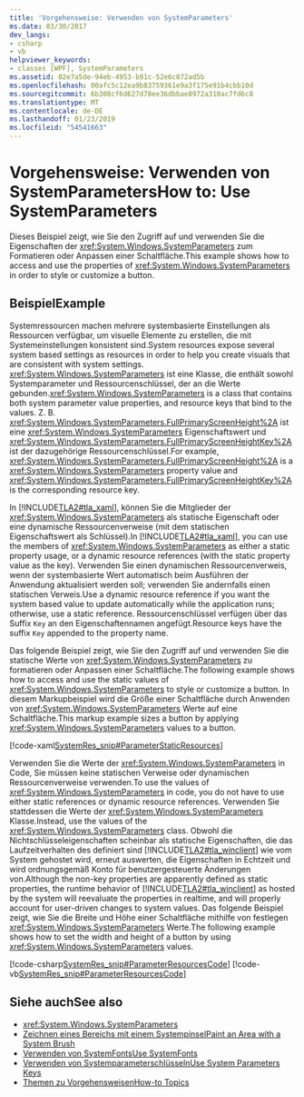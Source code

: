 ```yaml
---
title: 'Vorgehensweise: Verwenden von SystemParameters'
ms.date: 03/30/2017
dev_langs:
- csharp
- vb
helpviewer_keywords:
- classes [WPF], SystemParameters
ms.assetid: 02e7a5de-94eb-4953-b91c-52e6c872ad5b
ms.openlocfilehash: 00afc5c12ea9b83759361e9a3f175e91b4cbb10d
ms.sourcegitcommit: 6b308cf6d627d78ee36dbbae8972a310ac7fd6c8
ms.translationtype: MT
ms.contentlocale: de-DE
ms.lasthandoff: 01/23/2019
ms.locfileid: "54541663"
---
```

# <a name="how-to-use-systemparameters"></a><span data-ttu-id="eaa08-102">Vorgehensweise: Verwenden von SystemParameters</span><span class="sxs-lookup"><span data-stu-id="eaa08-102">How to: Use SystemParameters</span></span>
<span data-ttu-id="eaa08-103">Dieses Beispiel zeigt, wie Sie den Zugriff auf und verwenden Sie die Eigenschaften der <xref:System.Windows.SystemParameters> zum Formatieren oder Anpassen einer Schaltfläche.</span><span class="sxs-lookup"><span data-stu-id="eaa08-103">This example shows how to access and use the properties of <xref:System.Windows.SystemParameters> in order to style or customize a button.</span></span>  
  
## <a name="example"></a><span data-ttu-id="eaa08-104">Beispiel</span><span class="sxs-lookup"><span data-stu-id="eaa08-104">Example</span></span>  
 <span data-ttu-id="eaa08-105">Systemressourcen machen mehrere systembasierte Einstellungen als Ressourcen verfügbar, um visuelle Elemente zu erstellen, die mit Systemeinstellungen konsistent sind.</span><span class="sxs-lookup"><span data-stu-id="eaa08-105">System resources expose several system based settings as resources in order to help you create visuals that are consistent with system settings.</span></span> <span data-ttu-id="eaa08-106"><xref:System.Windows.SystemParameters> ist eine Klasse, die enthält sowohl Systemparameter und Ressourcenschlüssel, der an die Werte gebunden.</span><span class="sxs-lookup"><span data-stu-id="eaa08-106"><xref:System.Windows.SystemParameters> is a class that contains both system parameter value properties, and resource keys that bind to the values.</span></span> <span data-ttu-id="eaa08-107">Z. B. <xref:System.Windows.SystemParameters.FullPrimaryScreenHeight%2A> ist eine <xref:System.Windows.SystemParameters> Eigenschaftswert und <xref:System.Windows.SystemParameters.FullPrimaryScreenHeightKey%2A> ist der dazugehörige Ressourcenschlüssel.</span><span class="sxs-lookup"><span data-stu-id="eaa08-107">For example, <xref:System.Windows.SystemParameters.FullPrimaryScreenHeight%2A> is a <xref:System.Windows.SystemParameters> property value and <xref:System.Windows.SystemParameters.FullPrimaryScreenHeightKey%2A> is the corresponding resource key.</span></span>  
  
 <span data-ttu-id="eaa08-108">In [!INCLUDE[TLA2#tla_xaml](../../../../includes/tla2sharptla-xaml-md.md)], können Sie die Mitglieder der <xref:System.Windows.SystemParameters> als statische Eigenschaft oder eine dynamische Ressourcenverweise (mit dem statischen Eigenschaftswert als Schlüssel).</span><span class="sxs-lookup"><span data-stu-id="eaa08-108">In [!INCLUDE[TLA2#tla_xaml](../../../../includes/tla2sharptla-xaml-md.md)], you can use the members of <xref:System.Windows.SystemParameters> as either a static property usage, or a dynamic resource references (with the static property value as the key).</span></span> <span data-ttu-id="eaa08-109">Verwenden Sie einen dynamischen Ressourcenverweis, wenn der systembasierte Wert automatisch beim Ausführen der Anwendung aktualisiert werden soll; verwenden Sie andernfalls einen statischen Verweis.</span><span class="sxs-lookup"><span data-stu-id="eaa08-109">Use a dynamic resource reference if you want the system based value to update automatically while the application runs; otherwise, use a static reference.</span></span> <span data-ttu-id="eaa08-110">Ressourcenschlüssel verfügen über das Suffix `Key` an den Eigenschaftennamen angefügt.</span><span class="sxs-lookup"><span data-stu-id="eaa08-110">Resource keys have the suffix `Key` appended to the property name.</span></span>  
  
 <span data-ttu-id="eaa08-111">Das folgende Beispiel zeigt, wie Sie den Zugriff auf und verwenden Sie die statische Werte von <xref:System.Windows.SystemParameters> zu formatieren oder Anpassen einer Schaltfläche.</span><span class="sxs-lookup"><span data-stu-id="eaa08-111">The following example shows how to access and use the static values of <xref:System.Windows.SystemParameters> to style or customize a button.</span></span> <span data-ttu-id="eaa08-112">In diesem Markupbeispiel wird die Größe einer Schaltfläche durch Anwenden von <xref:System.Windows.SystemParameters> Werte auf eine Schaltfläche.</span><span class="sxs-lookup"><span data-stu-id="eaa08-112">This markup example sizes a button by applying <xref:System.Windows.SystemParameters> values to a button.</span></span>  
  
 [!code-xaml[SystemRes_snip#ParameterStaticResources](../../../../samples/snippets/csharp/VS_Snippets_Wpf/SystemRes_snip/CSharp/Pane1.xaml#parameterstaticresources)]  
  
 <span data-ttu-id="eaa08-113">Verwenden Sie die Werte der <xref:System.Windows.SystemParameters> in Code, Sie müssen keine statischen Verweise oder dynamischen Ressourcenverweise verwenden.</span><span class="sxs-lookup"><span data-stu-id="eaa08-113">To use the values of <xref:System.Windows.SystemParameters> in code, you do not have to use either static references or dynamic resource references.</span></span> <span data-ttu-id="eaa08-114">Verwenden Sie stattdessen die Werte der <xref:System.Windows.SystemParameters> Klasse.</span><span class="sxs-lookup"><span data-stu-id="eaa08-114">Instead, use the values of the <xref:System.Windows.SystemParameters> class.</span></span> <span data-ttu-id="eaa08-115">Obwohl die Nichtschlüsseleigenschaften scheinbar als statische Eigenschaften, die das Laufzeitverhalten des definiert sind [!INCLUDE[TLA2#tla_winclient](../../../../includes/tla2sharptla-winclient-md.md)] wie vom System gehostet wird, erneut auswerten, die Eigenschaften in Echtzeit und wird ordnungsgemäß Konto für benutzergesteuerte Änderungen von.</span><span class="sxs-lookup"><span data-stu-id="eaa08-115">Although the non-key properties are apparently defined as static properties, the runtime behavior of [!INCLUDE[TLA2#tla_winclient](../../../../includes/tla2sharptla-winclient-md.md)] as hosted by the system will reevaluate the properties in realtime, and will properly account for user-driven changes to system values.</span></span> <span data-ttu-id="eaa08-116">Das folgende Beispiel zeigt, wie Sie die Breite und Höhe einer Schaltfläche mithilfe von festlegen <xref:System.Windows.SystemParameters> Werte.</span><span class="sxs-lookup"><span data-stu-id="eaa08-116">The following example shows how to set the width and height of a button by using <xref:System.Windows.SystemParameters> values.</span></span>  
  
 [!code-csharp[SystemRes_snip#ParameterResourcesCode](../../../../samples/snippets/csharp/VS_Snippets_Wpf/SystemRes_snip/CSharp/Pane1.xaml.cs#parameterresourcescode)]
 [!code-vb[SystemRes_snip#ParameterResourcesCode](../../../../samples/snippets/visualbasic/VS_Snippets_Wpf/SystemRes_snip/VisualBasic/Pane1.xaml.vb#parameterresourcescode)]  
  
## <a name="see-also"></a><span data-ttu-id="eaa08-117">Siehe auch</span><span class="sxs-lookup"><span data-stu-id="eaa08-117">See also</span></span>
- <xref:System.Windows.SystemParameters>
- [<span data-ttu-id="eaa08-118">Zeichnen eines Bereichs mit einem Systempinsel</span><span class="sxs-lookup"><span data-stu-id="eaa08-118">Paint an Area with a System Brush</span></span>](../../../../docs/framework/wpf/graphics-multimedia/how-to-paint-an-area-with-a-system-brush.md)
- [<span data-ttu-id="eaa08-119">Verwenden von SystemFonts</span><span class="sxs-lookup"><span data-stu-id="eaa08-119">Use SystemFonts</span></span>](../../../../docs/framework/wpf/advanced/how-to-use-systemfonts.md)
- [<span data-ttu-id="eaa08-120">Verwenden von Systemparameterschlüsseln</span><span class="sxs-lookup"><span data-stu-id="eaa08-120">Use System Parameters Keys</span></span>](../../../../docs/framework/wpf/advanced/how-to-use-system-parameters-keys.md)
- [<span data-ttu-id="eaa08-121">Themen zu Vorgehensweisen</span><span class="sxs-lookup"><span data-stu-id="eaa08-121">How-to Topics</span></span>](../../../../docs/framework/wpf/advanced/resources-how-to-topics.md)
